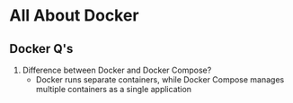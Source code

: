 # All About Docker

## Docker Q's
1. Difference between Docker and Docker Compose?
   - Docker runs separate containers, while Docker Compose manages multiple containers as a single application
